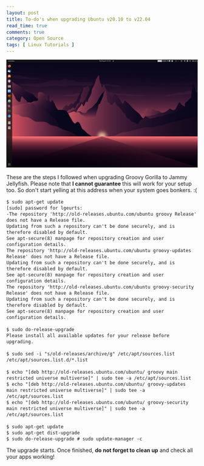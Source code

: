 ```yaml
---
layout: post
title: To-do's when upgrading Ubuntu v20.10 to v22.04
read_time: true
comments: true
category: Open Source 
tags: [ Linux Tutorials ]
---
```


<img src="/assets/jammy-jellyfish.png" width="654">

These are the steps I followed when upgrading Groovy Gorilla to Jammy Jellyfish. 
Please note that **I cannot guarantee** this will work for your setup too. So don't start yelling at this address when your system goes bonkers. :(
```
$ sudo apt-get update                   
[sudo] password for lgeurts:
-The repository 'http://old-releases.ubuntu.com/ubuntu groovy Release' does not have a Release file.
Updating from such a repository can't be done securely, and is therefore disabled by default.
See apt-secure(8) manpage for repository creation and user configuration details.
The repository 'http://old-releases.ubuntu.com/ubuntu groovy-updates Release' does not have a Release file.
Updating from such a repository can't be done securely, and is therefore disabled by default.
See apt-secure(8) manpage for repository creation and user configuration details.
The repository 'http://old-releases.ubuntu.com/ubuntu groovy-security Release' does not have a Release file.
Updating from such a repository can't be done securely, and is therefore disabled by default.
See apt-secure(8) manpage for repository creation and user configuration details.

$ sudo do-release-upgrade
Please install all available updates for your release before upgrading.

$ sudo sed -i "s/old-releases/archive/g" /etc/apt/sources.list /etc/apt/sources.list.d/*.list

$ echo "[deb http://old-releases.ubuntu.com/ubuntu/ groovy main restricted universe multiverse]" | sudo tee -a /etc/apt/sources.list
$ echo "[deb http://old-releases.ubuntu.com/ubuntu/ groovy-updates main restricted universe multiverse]" | sudo tee -a /etc/apt/sources.list
$ echo "[deb http://old-releases.ubuntu.com/ubuntu/ groovy-security main restricted universe multiverse]" | sudo tee -a /etc/apt/sources.list

$ sudo apt-get update
$ sudo apt-get dist-upgrade
$ sudo do-release-upgrade # sudo update-manager -c
```
The upgrade starts. Once finished, **do not forget to clean up** and check all your apps working!
